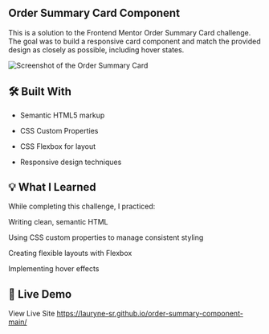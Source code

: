 ## Order Summary Card Component
This is a solution to the Frontend Mentor Order Summary Card challenge. The goal was to build a responsive card component and match the provided design as closely as possible, including hover states.

![Screenshot of the Order Summary Card](../images/screenshot.png.jpg)

## 🛠️ Built With
- Semantic HTML5 markup

- CSS Custom Properties

- CSS Flexbox for layout

- Responsive design techniques

## 💡 What I Learned
While completing this challenge, I practiced:

Writing clean, semantic HTML

Using CSS custom properties to manage consistent styling

Creating flexible layouts with Flexbox

Implementing hover effects

## 🔗 Live Demo
View Live Site https://lauryne-sr.github.io/order-summary-component-main/

